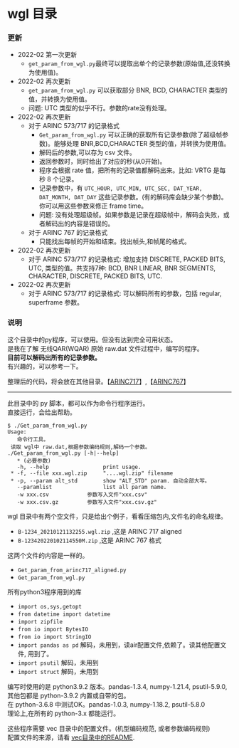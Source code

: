 # wgl 目录  

### 更新  
* 2022-02 第一次更新  
  - `get_param_from_wgl.py`最终可以提取出单个的记录参数(原始值,还没转换为使用值)。  
* 2022-02 再次更新  
  - `get_param_from_wgl.py` 可以获取部分 BNR, BCD, CHARACTER 类型的值，并转换为使用值。  
  - 问题: UTC 类型的似乎不行。参数的rate没有处理。  
* 2022-02 再次更新  
  - 对于 ARINC 573/717 的记录格式   
    - `Get_param_from_wgl.py` 可以正确的获取所有记录参数(除了超级帧参数)。能够处理 BNR,BCD,CHARACTER 类型的值，并转换为使用值。  
    - 解码后的参数,可以存为 csv 文件。  
    - 返回参数时，同时给出了对应的秒(从0开始)。  
    - 程序会根据 rate 值，把所有的记录值都解码出来。比如: VRTG 是每秒 8 个记录。  
    - 记录参数中，有 `UTC_HOUR, UTC_MIN, UTC_SEC, DAT_YEAR, DAT_MONTH, DAT_DAY` 这些记录参数。(有的解码库会缺少某个参数)。你可以用这些参数来修正 frame time。  
    - 问题: 没有处理超级帧。如果参数是记录在超级帧中，解码会失败，或者解码出的内容是错误的。  
  - 对于 ARINC 767 的记录格式   
    - 只能找出每帧的开始和结束。找出帧头,和帧尾的格式。   
* 2022-02 再次更新  
  - 对于 ARINC 573/717 的记录格式: 增加支持 DISCRETE, PACKED BITS, UTC, 类型的值。共支持7种: BCD, BNR LINEAR, BNR SEGMENTS, CHARACTER, DISCRETE, PACKED BITS, UTC.    
* 2022-02 再次更新  
  - 对于 ARINC 573/717 的记录格式: 可以解码所有的参数，包括 regular, superframe 参数。  



### 说明
这个目录中的py程序，可以使用。但没有达到完全可用状态。  
是我在了解 无线QAR(WQAR) 原始 raw.dat 文件过程中，编写的程序。   
**目前可以解码出所有的记录参数。**   
有兴趣的，可以参考一下。  

整理后的代码，将会放在其他目录。【[ARINC717](https://github.com/osnosn/FlightDataDecode/tree/main/ARINC717)】,【[ARINC767](https://github.com/osnosn/FlightDataDecode/tree/main/ARINC767)】   

-----------
此目录中的 py 脚本，都可以作为命令行程序运行。   
直接运行，会给出帮助。   
```
$ ./Get_param_from_wgl.py
Usage:
   命令行工具。
 读取 wgl中 raw.dat,根据参数编码规则,解码一个参数。
./Get_param_from_wgl.py [-h|--help]
   * (必要参数)
   -h, --help                 print usage.
 * -f, --file xxx.wgl.zip     "....wgl.zip" filename
 * -p, --param alt_std        show "ALT_STD" param. 自动全部大写。
   --paramlist                list all param name.
   -w xxx.csv            参数写入文件"xxx.csv"
   -w xxx.csv.gz         参数写入文件"xxx.csv.gz"
```

wgl 目录中有两个空文件，只是给出个例子，看看压缩包内,文件名的命名规律。  
  * `B-1234_20210121132255.wgl.zip` ,这是 ARINC 717 aligned   
  * `B-123420220102114550M.zip` ,这是 ARINC 767 格式  

这两个文件的内容是一样的。  
  * `Get_param_from_arinc717_aligned.py`   
  * `Get_param_from_wgl.py`   

所有python3程序用到的库   
  * `import os,sys,getopt`  
  * `from datetime import datetime`  
  * `import zipfile`  
  * `from io import BytesIO`  
  * `from io import StringIO`  
  * `import pandas as pd`   解码，未用到，读air配置文件,依赖了。读其他配置文件, 用到了。  
  * `import psutil`   解码，未用到  
  * `import struct`   解码，未用到  


编写时使用的是 python3.9.2 版本。pandas-1.3.4, numpy-1.21.4, psutil-5.9.0, 其他包都是 python-3.9.2 内置或自带的包。   
在 python-3.6.8 中测试OK。pandas-1.0.3, numpy-1.18.2, psutil-5.8.0    
理论上,在所有的 python-3.x 都能运行。   

这些程序需要 vec 目录中的配置文件。(机型编码规范, 或者参数编码规则)    
配置文件的来源，请看 [vec目录中的README](https://github.com/osnosn/FlightDataDecode/tree/main/wgl/vec).    


